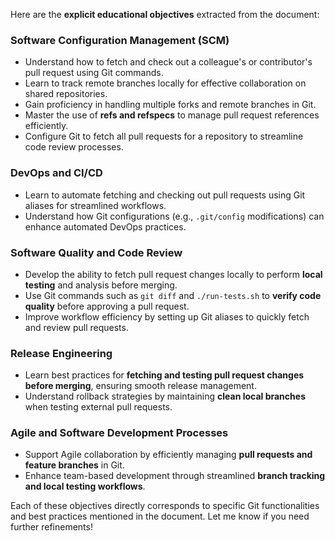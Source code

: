 Here are the **explicit educational objectives** extracted from the document:  

### **Software Configuration Management (SCM)**
- Understand how to fetch and check out a colleague's or contributor's pull request using Git commands.  
- Learn to track remote branches locally for effective collaboration on shared repositories.  
- Gain proficiency in handling multiple forks and remote branches in Git.  
- Master the use of **refs and refspecs** to manage pull request references efficiently.  
- Configure Git to fetch all pull requests for a repository to streamline code review processes.  

### **DevOps and CI/CD**  
- Learn to automate fetching and checking out pull requests using Git aliases for streamlined workflows.  
- Understand how Git configurations (e.g., `.git/config` modifications) can enhance automated DevOps practices.  

### **Software Quality and Code Review**  
- Develop the ability to fetch pull request changes locally to perform **local testing** and analysis before merging.  
- Use Git commands such as `git diff` and `./run-tests.sh` to **verify code quality** before approving a pull request.  
- Improve workflow efficiency by setting up Git aliases to quickly fetch and review pull requests.  

### **Release Engineering**  
- Learn best practices for **fetching and testing pull request changes before merging**, ensuring smooth release management.  
- Understand rollback strategies by maintaining **clean local branches** when testing external pull requests.  

### **Agile and Software Development Processes**  
- Support Agile collaboration by efficiently managing **pull requests and feature branches** in Git.  
- Enhance team-based development through streamlined **branch tracking and local testing workflows**.  

Each of these objectives directly corresponds to specific Git functionalities and best practices mentioned in the document. Let me know if you need further refinements!